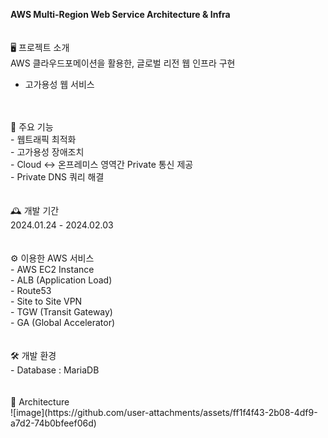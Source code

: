 **AWS Multi-Region Web Service Architecture & Infra** <br>
<br>
<br>
🖥️ 프로젝트 소개<br>
AWS 클라우드포메이션을 활용한, 글로벌 리전 웹 인프라 구현<br>
- 고가용성 웹 서비스<br>
<br>
<br>
📌 주요 기능<br>
- 웹트래픽 최적화<br>
- 고가용성 장애조치<br>
- Cloud <-> 온프레미스 영역간 Private 통신 제공<br>
- Private DNS 쿼리 해결 <br>
<br>
<br>
🕰️ 개발 기간<br>
2024.01.24 - 2024.02.03<br>
<br>
<br>
⚙️ 이용한 AWS 서비스<br>
- AWS EC2 Instance<br>
- ALB (Application Load)<br>
- Route53<br>
- Site to Site VPN<br>
- TGW (Transit Gateway)<br>
- GA (Global Accelerator)<br>
<br>
<br>
🛠 개발 환경<br>
- Database : MariaDB<br>
<br>
<br>
🎨 Architecture<br>
![image](https://github.com/user-attachments/assets/ff1f4f43-2b08-4df9-a7d2-74b0bfeef06d)
